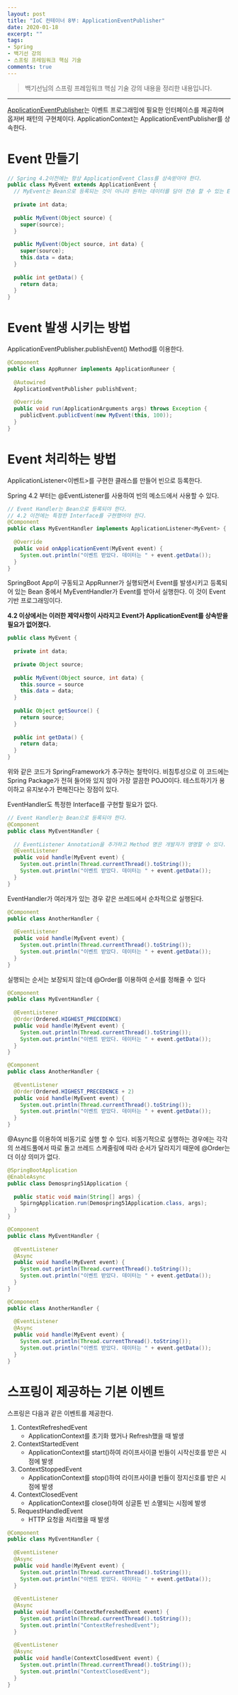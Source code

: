 ```yaml
---
layout: post 
title: "IoC 컨테이너 8부: ApplicationEventPublisher"
date: 2020-01-18
excerpt: ""
tags: 
- Spring
- 백기선 강의
- 스프링 프레임워크 핵심 기술
comments: true
---
```


>백기선님의 스프링 프레임워크 핵심 기술 강의 내용을 정리한 내용입니다.
---


[ApplicationEventPublisher](https://docs.spring.io/spring-framework/docs/current/javadoc-api/org/springframework/context/ApplicationEventPublisher.html)는 이벤트 프로그래밍에 필요한 인터페이스를 제공하며 옵저버 패턴의 구현체이다. ApplicationContext는 ApplicationEventPublisher를 상속한다.


# Event 만들기

```java
// Spring 4.2이전에는 항상 ApplicationEvent Class를 상속받아야 한다.
public class MyEvent extends ApplicationEvent {
  // MyEvent는 Bean으로 등록되는 것이 아니라 원하는 데이터를 담아 전송 할 수 있는 Event가 될 수 있다.
  
  private int data;
  
  public MyEvent(Object source) {
    super(source);
  }
  
  public MyEvent(Object source, int data) {
    super(source);
    this.data = data;
  }
  
  public int getData() {
    return data;
  }
}
```



# Event 발생 시키는 방법

ApplicationEventPublisher.publishEvent() Method를 이용한다.

```java
@Component
public class AppRunner implements ApplicationRuneer {
  
  @Autowired
  ApplicationEventPublisher publishEvent;
  
  @Override
  public void run(ApplicationArguments args) throws Exception {
    publicEvent.publicEvent(new MyEvent(this, 100));
  }
}
```



# Event 처리하는 방법

ApplicationListener<이벤트>를 구현한 클래스를 만들어 빈으로 등록한다. 

Spring 4.2 부터는 @EventListener를 사용하여 빈의 메소드에서 사용할 수 있다.

```java
// Event Handler는 Bean으로 등록되야 한다.
// 4.2 이전에는 특정한 Interface를 구현했어야 한다.
@Component
public class MyEventHandler implements ApplicationListener<MyEvent> {
  
  @Override
  public void onApplicationEvent(MyEvent event) {
    System.out.println("이벤트 받았다. 데이터는 " + event.getData());
  }
}
```

SpringBoot App이 구동되고 AppRunner가 실행되면서 Event를 발생시키고 등록되어 있는 Bean 중에서 MyEventHandler가 Event를 받아서 실행한다. 이 것이 Event 기반 프로그래밍이다. 



**4.2 이상에서는 이러한 제약사항이 사라지고 Event가 ApplicationEvent를 상속받을 필요가 없어졌다.**

```java
public class MyEvent {
  
  private int data;
  
  private Object source;
  
  public MyEvent(Object source, int data) {
    this.source = source
    this.data = data;
  }
  
  public Object getSource() {
    return source;
  }
  
  public int getData() {
    return data;
  }
}
```

위와 같은 코드가 SpringFramework가 추구하는 철학이다. 비침투성으로 이 코드에는 Spring Package가 전혀 들어와 있지 않아 가장 깔끔한 POJO이다. 테스트하기가 용이하고 유지보수가 편해진다는 장점이 있다.



EventHandler도 특정한 Interface를 구현할 필요가 없다.

```java
// Event Handler는 Bean으로 등록되야 한다.
@Component
public class MyEventHandler {
  
  // EventListener Annotation을 추가하고 Method 명은 개발자가 명명할 수 있다.
  @EventListener
  public void handle(MyEvent event) {
    System.out.println(Thread.currentThread().toString());
    System.out.println("이벤트 받았다. 데이터는 " + event.getData());
  }
}
```



EventHandler가 여러개가 있는 경우 같은 쓰레드에서 순차적으로 실행된다.

```java
@Component
public class AnotherHandler {
  
  @EventListener
  public void handle(MyEvent event) {
    System.out.println(Thread.currentThread().toString());
    System.out.println("이벤트 받았다. 데이터는 " + event.getData());
  }
}
```



실행되는 순서는 보장되지 않는데 @Order를 이용하여 순서를 정해줄 수 있다

```java
@Component
public class MyEventHandler {
  
  @EventListener
  @Order(Ordered.HIGHEST_PRECEDENCE)
  public void handle(MyEvent event) {
    System.out.println(Thread.currentThread().toString());
    System.out.println("이벤트 받았다. 데이터는 " + event.getData());
  }
}
```

```java
@Component
public class AnotherHandler {
  
  @EventListener
  @Order(Ordered.HIGHEST_PRECEDENCE + 2)
  public void handle(MyEvent event) {
    System.out.println(Thread.currentThread().toString());
    System.out.println("이벤트 받았다. 데이터는 " + event.getData());
  }
}
```



@Async를 이용하여 비동기로 실행 할 수 있다. 비동기적으로 실행하는 경우에는 각각의 쓰레드풀에서 따로 돌고 쓰레드 스케줄링에 따라 순서가 달라지기 때문에 @Order는 더 이상 의미가 없다.

```java
@SpringBootApplication
@EnableAsync
public class Demospring51Application {
  
  public static void main(String[] args) {
    SpirngApplication.run(Demospring51Application.class, args);
  }
}
```

```java
@Component
public class MyEventHandler {
  
  @EventListener
  @Async
  public void handle(MyEvent event) {
    System.out.println(Thread.currentThread().toString());
    System.out.println("이벤트 받았다. 데이터는 " + event.getData());
  }
}
```

```java
@Component
public class AnotherHandler {
  
  @EventListener
  @Async
  public void handle(MyEvent event) {
    System.out.println(Thread.currentThread().toString());
    System.out.println("이벤트 받았다. 데이터는 " + event.getData());
  }
}
```



# 스프링이 제공하는 기본 이벤트

스프링은 다음과 같은 이벤트를 제공한다.

1. ContextRefreshedEvent
   * ApplicationContext를 초기화 했거나 Refresh했을 때 발생
2. ContextStartedEvent
   * ApplicationContext를 start()하여 라이프사이클 빈들이 시작신호를 받은 시점에 발생
3. ContextStoppedEvent
   * ApplicationContext를 stop()하여 라이프사이클 빈들이 정지신호를 받은 시점에 발생
4. ContextClosedEvent
   * ApplicationContext를 close()하여 싱글톤 빈 소멸되는 시점에 발생
5. RequestHandledEvent
   * HTTP 요청을 처리했을 때 발생

```java
@Component
public class MyEventHandler {
  
  @EventListener
  @Async
  public void handle(MyEvent event) {
    System.out.println(Thread.currentThread().toString());
    System.out.println("이벤트 받았다. 데이터는 " + event.getData());
  }
  
  @EventListener
  @Async
  public void handle(ContextRefreshedEvent event) {
    System.out.println(Thread.currentThread().toString());
    System.out.println("ContextRefreshedEvent");
  }
  
  @EventListener
  @Async
  public void handle(ContextClosedEvent event) {
    System.out.println(Thread.currentThread().toString());
    System.out.println("ContextClosedEvent");
  }
}
```

